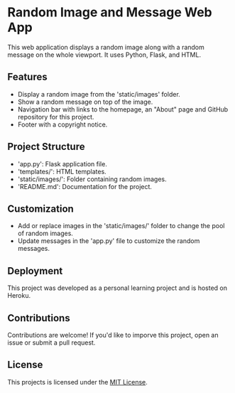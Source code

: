# Random Image and Message Web App

This web application displays a random image along with a random message on the whole viewport. It uses Python, Flask, and HTML.

## Features

- Display a random image from the 'static/images' folder.
- Show a random message on top of the image.
- Navigation bar with links to the homepage, an "About" page and GitHub repository for this project.
- Footer with a copyright notice.

## Project Structure

- 'app.py': Flask application file.
- 'templates/': HTML templates.
- 'static/images/': Folder containing random images.
- 'README.md': Documentation for the project.

## Customization

- Add or replace images in the 'static/images/' folder to change the pool of random images.
- Update messages in the 'app.py' file to customize the random messages.

## Deployment

This project was developed as a personal learning project and is hosted on Heroku. 

## Contributions 

Contributions are welcome! If you'd like to imporve this project, open an issue or submit a pull request. 

## License

This projects is licensed under the [MIT License](License).

